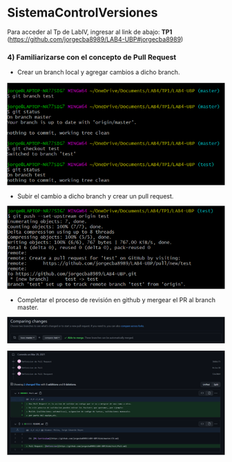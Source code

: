 # SistemaControlVersiones

Para acceder al Tp de LabIV, ingresar al link de abajo:
**TP1** (https://github.com/jorgecba8989/LAB4-UBP#jorgecba8989)


### __4) Familiarizarse con el concepto de Pull Request__

* Crear un branch local y agregar cambios a dicho branch.

 ![](img/branch.png "Se crea un branch")

* Subir el cambio a dicho branch y crear un pull request.

 ![](img/branchV2.png "Se sube los archivos a mi repositorio al branch creado")

* Completar el proceso de revisión en github y mergear el PR al branch master.

 ![](img/branchV3.png "Hago el Pull Request en Git")

 ![](img/branchV4.png "Se visualiza las comparaciones que los archivos")
